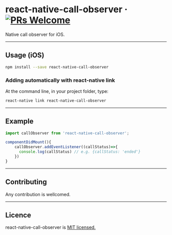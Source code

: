# react-native-call-observer &middot; [![PRs Welcome](https://img.shields.io/badge/PRs-welcome-brightgreen.svg)](README.md#Contributing)

Native call observer for iOS.

---

## Usage (iOS)

```bash
npm install --save react-native-call-observer
```

### Adding automatically with react-native link

At the command line, in your project folder, type:

```bash
react-native link react-native-call-observer
```

---

## Example

```js
import callObserver from 'react-native-call-observer';

componentDidMount(){
    callObserver.addEventListener((callStatus)=>{
      console.log(callStatus) // e.g. {callStatus: 'ended'}
    })
}
```

---

## Contributing

Any contribution is wellcomed.

---

## Licence

react-native-call-observer is [MIT licensed.](https://github.com/liamse/react-native-call-observer/blob/master/LICENSE)
